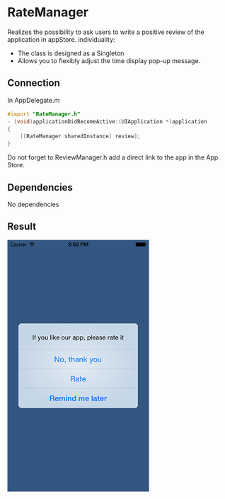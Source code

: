 # RateManager
Realizes the possibility to ask users to write a positive review of the application in appStore. individuality:
  - The class is designed as a Singleton
  - Allows you to flexibly adjust the time display pop-up message.

## Connection
In AppDelegate.m 
```objective-c
#import "RateManager.h"
- (void)applicationDidBecomeActive:(UIApplication *)application
{
    [[RateManager sharedInstance] review];
}
``` 
Do not forget to ReviewManager.h add a direct link to the app in the App Store.

## Dependencies
No dependencies
## Result
![Result](https://raw.githubusercontent.com/R00We/RateManager/master/sample/1.png)
